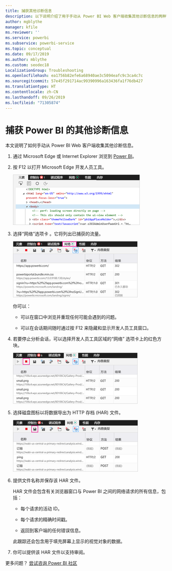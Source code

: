 ```yaml
---
title: 捕获其他诊断信息
description: 以下说明介绍了用于手动从 Power BI Web 客户端收集其他诊断信息的两种可能选择。
author: mgblythe
manager: kfile
ms.reviewer: ''
ms.service: powerbi
ms.subservice: powerbi-service
ms.topic: conceptual
ms.date: 09/17/2019
ms.author: mblythe
ms.custom: seodec18
LocalizationGroup: Troubleshooting
ms.openlocfilehash: ea1756b82efe6a68940ae3c5094eafc9c3ca4c7c
ms.sourcegitcommit: 57e45f291714ac99390996a163436fa1f76db427
ms.translationtype: HT
ms.contentlocale: zh-CN
ms.lasthandoff: 09/26/2019
ms.locfileid: "71305874"
---
```

# <a name="capture-additional-diagnostic-information-for-power-bi"></a>捕获 Power BI 的其他诊断信息

本文说明了如何手动从 Power BI Web 客户端收集其他诊断信息。

1. 通过 Microsoft Edge 或 Internet Explorer 浏览到 [Power BI](https://app.powerbi.com)。

1. 按 F12  以打开 Microsoft Edge 开发人员工具。

   ![Microsoft Edge 开发人员工具“元素”选项卡屏幕截图。](media/service-admin-capturing-additional-diagnostic-information-for-power-bi/edge-developer-tools.png)

1. 选择“网络”选项卡  。它将列出已捕获的流量。

   ![Microsoft Edge 开发人员工具“网络”选项卡屏幕截图。](media/service-admin-capturing-additional-diagnostic-information-for-power-bi/edge-network-tab.png)

    你可以：

    * 可以在窗口中浏览并重现任何可能会遇到的问题。

    * 可以在会话期间随时通过按 F12 来隐藏和显示开发人员工具窗口。

1. 若要停止分析会话，可以选择开发人员工具区域的“网络”  选项卡上的红色方块。

   ![Microsoft Edge 开发人员工具“网络”选项卡屏幕截图，其中包含“停止”按钮。](media/service-admin-capturing-additional-diagnostic-information-for-power-bi/edge-network-tab-stop.png)

1. 选择磁盘图标以将数据导出为 HTTP 存档 (HAR) 文件。

   ![Microsoft Edge 开发人员工具“网络”选项卡屏幕截图，其中包含磁盘图标。](media/service-admin-capturing-additional-diagnostic-information-for-power-bi/edge-network-tab-save.png)

1. 提供文件名称并保存该 HAR 文件。

    HAR 文件会包含有关浏览器窗口与 Power BI 之间的网络请求的所有信息，包括：

    * 每个请求的活动 ID。

    * 每个请求的精确时间戳。

    * 返回到客户端的任何错误信息。

    此跟踪还会包含用于填充屏幕上显示的视觉对象的数据。

1. 你可以提供该 HAR 文件以支持审阅。

更多问题？ [尝试咨询 Power BI 社区](http://community.powerbi.com/)
